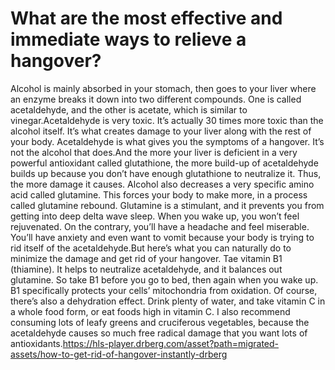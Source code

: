 # What are the most effective and immediate ways to relieve a hangover?

Alcohol is mainly absorbed in your stomach, then goes to your liver where an enzyme breaks it down into two different compounds. One is called acetaldehyde, and the other is acetate, which is similar to vinegar.Acetaldehyde is very toxic. It’s actually 30 times more toxic than the alcohol itself. It’s what creates damage to your liver along with the rest of your body. Acetaldehyde is what gives you the symptoms of a hangover. It’s not the alcohol that does.And the more your liver is deficient in a very powerful antioxidant called glutathione, the more build-up of acetaldehyde builds up because you don’t have enough glutathione to neutralize it. Thus, the more damage it causes. Alcohol also decreases a very specific amino acid called glutamine. This forces your body to make more, in a process called glutamine rebound. Glutamine is a stimulant, and it prevents you from getting into deep delta wave sleep. When you wake up, you won’t feel rejuvenated. On the contrary, you’ll have a headache and feel miserable. You’ll have anxiety and even want to vomit because your body is trying to rid itself of the acetaldehyde.But here’s what you can naturally do to minimize the damage and get rid of your hangover. Tae vitamin B1 (thiamine). It helps to neutralize acetaldehyde, and it balances out glutamine. So take B1 before you go to bed, then again when you wake up. B1 specifically protects your cells’ mitochondria from oxidation. Of course, there’s also a dehydration effect. Drink plenty of water, and take vitamin C in a whole food form, or eat foods high in vitamin C. I also recommend consuming lots of leafy greens and cruciferous vegetables, because the acetaldehyde causes so much free radical damage that you want lots of antioxidants.https://hls-player.drberg.com/asset?path=migrated-assets/how-to-get-rid-of-hangover-instantly-drberg